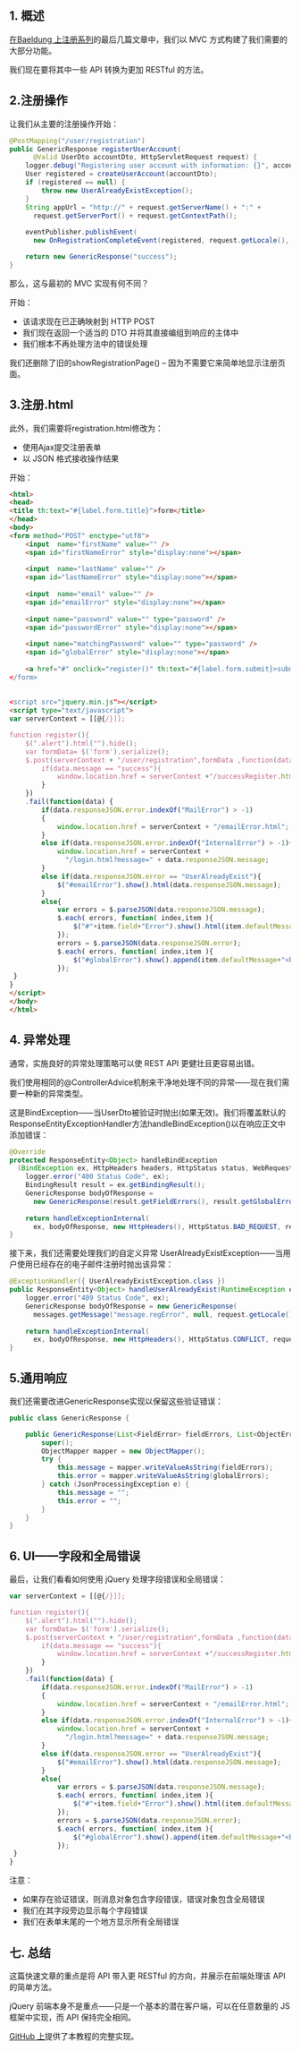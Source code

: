 ## 1. 概述

[在Baeldung 上注册系列](https://www.baeldung.com/spring-security-registration)的最后几篇文章中，我们以 MVC 方式构建了我们需要的大部分功能。

我们现在要将其中一些 API 转换为更加 RESTful 的方法。

## 2.注册操作

让我们从主要的注册操作开始：

```java
@PostMapping("/user/registration")
public GenericResponse registerUserAccount(
      @Valid UserDto accountDto, HttpServletRequest request) {
    logger.debug("Registering user account with information: {}", accountDto);
    User registered = createUserAccount(accountDto);
    if (registered == null) {
        throw new UserAlreadyExistException();
    }
    String appUrl = "http://" + request.getServerName() + ":" + 
      request.getServerPort() + request.getContextPath();
   
    eventPublisher.publishEvent(
      new OnRegistrationCompleteEvent(registered, request.getLocale(), appUrl));

    return new GenericResponse("success");
}
```

那么，这与最初的 MVC 实现有何不同？

开始：

-   该请求现在已正确映射到 HTTP POST
-   我们现在返回一个适当的 DTO 并将其直接编组到响应的主体中
-   我们根本不再处理方法中的错误处理

我们还删除了旧的showRegistrationPage() – 因为不需要它来简单地显示注册页面。

## 3.注册.html

此外，我们需要将registration.html修改为：

-   使用Ajax提交注册表单
-   以 JSON 格式接收操作结果

开始：

```html
<html>
<head>
<title th:text="#{label.form.title}">form</title>
</head>
<body>
<form method="POST" enctype="utf8">
    <input  name="firstName" value="" />
    <span id="firstNameError" style="display:none"></span>
 
    <input  name="lastName" value="" />
    <span id="lastNameError" style="display:none"></span>
                     
    <input  name="email" value="" />           
    <span id="emailError" style="display:none"></span>
     
    <input name="password" value="" type="password" />
    <span id="passwordError" style="display:none"></span>
                 
    <input name="matchingPassword" value="" type="password" />
    <span id="globalError" style="display:none"></span>
 
    <a href="#" onclick="register()" th:text="#{label.form.submit}>submit</a>
</form>
             
 
<script src="jquery.min.js"></script>
<script type="text/javascript">
var serverContext = [[@{/}]];

function register(){
    $(".alert").html("").hide();
    var formData= $('form').serialize();
    $.post(serverContext + "/user/registration",formData ,function(data){
        if(data.message == "success"){
            window.location.href = serverContext +"/successRegister.html";
        }
    })
    .fail(function(data) {
        if(data.responseJSON.error.indexOf("MailError") > -1)
        {
            window.location.href = serverContext + "/emailError.html";
        }
        else if(data.responseJSON.error.indexOf("InternalError") > -1){
            window.location.href = serverContext + 
              "/login.html?message=" + data.responseJSON.message;
        }
        else if(data.responseJSON.error == "UserAlreadyExist"){
            $("#emailError").show().html(data.responseJSON.message);
        }
        else{
            var errors = $.parseJSON(data.responseJSON.message);
            $.each( errors, function( index,item ){
                $("#"+item.field+"Error").show().html(item.defaultMessage);
            });
            errors = $.parseJSON(data.responseJSON.error);
            $.each( errors, function( index,item ){
                $("#globalError").show().append(item.defaultMessage+"<br>");
            });
 }
}
</script>
</body>
</html>
```

## 4. 异常处理

通常，实施良好的异常处理策略可以使 REST API 更健壮且更容易出错。

我们使用相同的@ControllerAdvice机制来干净地处理不同的异常——现在我们需要一种新的异常类型。

这是BindException——当UserDto被验证时抛出(如果无效)。我们将覆盖默认的ResponseEntityExceptionHandler方法handleBindException()以在响应正文中添加错误：

```java
@Override
protected ResponseEntity<Object> handleBindException
  (BindException ex, HttpHeaders headers, HttpStatus status, WebRequest request) {
    logger.error("400 Status Code", ex);
    BindingResult result = ex.getBindingResult();
    GenericResponse bodyOfResponse = 
      new GenericResponse(result.getFieldErrors(), result.getGlobalErrors());
    
    return handleExceptionInternal(
      ex, bodyOfResponse, new HttpHeaders(), HttpStatus.BAD_REQUEST, request);
}
```

接下来，我们还需要处理我们的自定义异常 UserAlreadyExistException——当用户使用已经存在的电子邮件注册时抛出该异常：

```java
@ExceptionHandler({ UserAlreadyExistException.class })
public ResponseEntity<Object> handleUserAlreadyExist(RuntimeException ex, WebRequest request) {
    logger.error("409 Status Code", ex);
    GenericResponse bodyOfResponse = new GenericResponse(
      messages.getMessage("message.regError", null, request.getLocale()), "UserAlreadyExist");
    
    return handleExceptionInternal(
      ex, bodyOfResponse, new HttpHeaders(), HttpStatus.CONFLICT, request);
}
```

## 5.通用响应

我们还需要改进GenericResponse实现以保留这些验证错误：

```java
public class GenericResponse {

    public GenericResponse(List<FieldError> fieldErrors, List<ObjectError> globalErrors) {
        super();
        ObjectMapper mapper = new ObjectMapper();
        try {
            this.message = mapper.writeValueAsString(fieldErrors);
            this.error = mapper.writeValueAsString(globalErrors);
        } catch (JsonProcessingException e) {
            this.message = "";
            this.error = "";
        }
    }
}
```

## 6. UI——字段和全局错误

最后，让我们看看如何使用 jQuery 处理字段错误和全局错误：

```javascript
var serverContext = [[@{/}]];

function register(){
    $(".alert").html("").hide();
    var formData= $('form').serialize();
    $.post(serverContext + "/user/registration",formData ,function(data){
        if(data.message == "success"){
            window.location.href = serverContext +"/successRegister.html";
        }
    })
    .fail(function(data) {
        if(data.responseJSON.error.indexOf("MailError") > -1)
        {
            window.location.href = serverContext + "/emailError.html";
        }
        else if(data.responseJSON.error.indexOf("InternalError") > -1){
            window.location.href = serverContext + 
              "/login.html?message=" + data.responseJSON.message;
        }
        else if(data.responseJSON.error == "UserAlreadyExist"){
            $("#emailError").show().html(data.responseJSON.message);
        }
        else{
            var errors = $.parseJSON(data.responseJSON.message);
            $.each( errors, function( index,item ){
                $("#"+item.field+"Error").show().html(item.defaultMessage);
            });
            errors = $.parseJSON(data.responseJSON.error);
            $.each( errors, function( index,item ){
                $("#globalError").show().append(item.defaultMessage+"<br>");
            });
 }
}
```

注意：

-   如果存在验证错误，则消息对象包含字段错误，错误对象包含全局错误
-   我们在其字段旁边显示每个字段错误
-   我们在表单末尾的一个地方显示所有全局错误

## 七. 总结

这篇快速文章的重点是将 API 带入更 RESTful 的方向，并展示在前端处理该 API 的简单方法。

jQuery 前端本身不是重点——只是一个基本的潜在客户端，可以在任意数量的 JS 框架中实现，而 API 保持完全相同。

[GitHub 上](https://github.com/Baeldung/spring-security-registration)提供了本教程的完整实现。